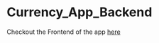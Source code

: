 # Currency_App_Backend

Checkout the Frontend of the app [here](https://github.com/SenneChristiaens/Currency_App_Frontend)
